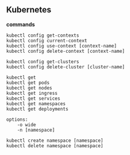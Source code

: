 ## Kubernetes

**commands**

    kubectl config get-contexts
    kubectl config current-context
    kubectl config use-context [context-name]
    kubectl config delete-context [context-name]

    kubectl config get-clusters
    kubectl config delete-cluster [cluster-name]

    kubectl get
    kubectl get pods
    kubectl get nodes
    kubectl get ingress
    kubectl get services
    kubectl get namespaces
    kubectl get deployments

    options:
        -o wide
        -n [namespace]

    kubectl create namespace [namespace]
    kubectl delete namespace [namespace]
